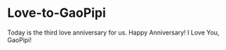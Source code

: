 # Love-to-GaoPipi
Today is the third love anniversary for us.
Happy Anniversary!
I Love You, GaoPipi!

